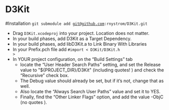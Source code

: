 D3Kit
=====

#Installation
<code>git submodule add git@github.com:rnystrom/D3Kit.git</code>

* Drag <code>D3Kit.xcodeproj</code> into your project. Location does not matter.
* In your build phases, add D3Kit as a Target Dependency.
* In your build phases, add libD3Kit.a to Link Binary With Libraries
* In your Prefix.pch file add <code>#import < D3Kit/D3Kit.h ></code>
* In YOUR project configuration, on the “Build Settings” tab
    * locate the “User Header Search Paths” setting, and set the Release value to "${PROJECT_DIR}/D3Kit" (including quotes! ) and check the “Recursive” check box.
    * The Debug value should already be set, but if it’s not, change that as well.
    * Also locate the “Always Search User Paths” value and set it to YES.
    * Finally, find the “Other Linker Flags” option, and add the value -ObjC (no quotes ).
